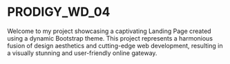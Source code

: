 # PRODIGY_WD_04
Welcome to my project showcasing a captivating Landing Page created using a dynamic Bootstrap theme. This project represents a harmonious fusion of design aesthetics and cutting-edge web development, resulting in a visually stunning and user-friendly online gateway.
